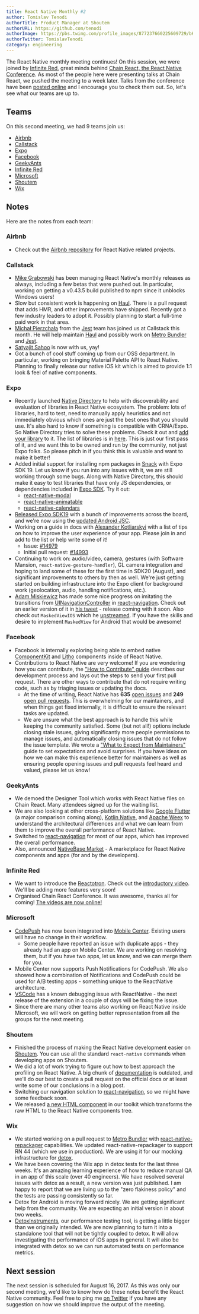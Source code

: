 ```yaml
---
title: React Native Monthly #2
author: Tomislav Tenodi
authorTitle: Product Manager at Shoutem
authorURL: https://github.com/tenodi
authorImage: https://pbs.twimg.com/profile_images/877237660225609729/bKFDwfAq.jpg
authorTwitter: TomislavTenodi
category: engineering
---
```


The React Native monthly meeting continues! On this session, we were joined by
[Infinite Red](https://infinite.red/), great minds behind
[Chain React, the React Native Conference](https://infinite.red/ChainReactConf).
As most of the people here were presenting talks at Chain React, we pushed the
meeting to a week later. Talks from the conference have been
[posted online](https://www.youtube.com/playlist?list=PLFHvL21g9bk3RxJ1Ut5nR_uTZFVOxu522)
and I encourage you to check them out. So, let's see what our teams are up to.

## Teams

On this second meeting, we had 9 teams join us:

* [Airbnb](https://github.com/airbnb)
* [Callstack](https://github.com/callstack-io)
* [Expo](https://github.com/expo)
* [Facebook](https://github.com/facebook)
* [GeekyAnts](https://github.com/GeekyAnts)
* [Infinite Red](https://github.com/infinitered)
* [Microsoft](https://github.com/microsoft)
* [Shoutem](https://github.com/shoutem)
* [Wix](https://github.com/wix)

## Notes

Here are the notes from each team:

### Airbnb

* Check out the [Airbnb repository](https://github.com/airbnb) for React Native
  related projects.

### Callstack

* [Mike Grabowski](https://github.com/grabbou) has been managing React Native's
  monthly releases as always, including a few betas that were pushed out. In
  particular, working on getting a v0.43.5 build published to npm since it
  unblocks Windows users!
* Slow but consistent work is happening on
  [Haul](https://github.com/callstack-io/haul). There is a pull request that
  adds HMR, and other improvements have shipped. Recently got a few industry
  leaders to adopt it. Possibly planning to start a full-time paid work in that
  area.
* [Michał Pierzchała](https://twitter.com/thymikee) from the
  [Jest](https://github.com/facebook/jest) team has joined us at Callstack this
  month. He will help maintain [Haul](https://github.com/callstack-io/haul) and
  possibly work on [Metro Bundler](https://github.com/facebook/metro) and
  [Jest](https://github.com/facebook/jest).
* [Satyajit Sahoo](https://twitter.com/satya164) is now with us, yay!
* Got a bunch of cool stuff coming up from our OSS department. In particular,
  working on bringing Material Palette API to React Native. Planning to finally
  release our native iOS kit which is aimed to provide 1:1 look & feel of native
  components.

### Expo

* Recently launched [Native Directory](https://native.directory) to help with
  discoverability and evaluation of libraries in React Native ecosystem. The
  problem: lots of libraries, hard to test, need to manually apply heuristics
  and not immediately obvious which ones are just the best ones that you should
  use. It's also hard to know if something is compatible with CRNA/Expo. So
  Native Directory tries to solve these problems. Check it out and
  [add your library](https://github.com/react-community/native-directory) to it.
  The list of libraries is in
  [here](https://github.com/react-community/native-directory/blob/master/react-native-libraries.json).
  This is just our first pass of it, and we want this to be owned and run by the
  community, not just Expo folks. So please pitch in if you think this is
  valuable and want to make it better!
* Added initial support for installing npm packages in
  [Snack](https://snack.expo.io/) with Expo SDK 19. Let us know if you run into
  any issues with it, we are still working through some bugs. Along with Native
  Directory, this should make it easy to test libraries that have only JS
  dependencies, or dependencies included in
  [Expo SDK](https://github.com/expo/expo-sdk). Try it out:
  * [react-native-modal](https://snack.expo.io/ByBCD_2r-)
  * [react-native-animatable](https://snack.expo.io/SJfJguhrW)
  * [react-native-calendars](https://snack.expo.io/HkoXUdhr-)
* [Released Expo SDK19](https://blog.expo.io/expo-sdk-v19-0-0-is-now-available-821a62b58d3d)
  with a bunch of improvements across the board, and we're now using the
  [updated Android JSC](https://github.com/SoftwareMansion/jsc-android-buildscripts).
* Working on a guide in docs with
  [Alexander Kotliarskyi](https://github.com/frantic) with a list of tips on how
  to improve the user experience of your app. Please join in and add to the list
  or help write some of it!
  * Issue: [#14979](https://github.com/facebook/react-native/issues/14979)
  * Initial pull request:
    [#14993](https://github.com/facebook/react-native/pull/14993)
* Continuing to work on: audio/video, camera, gestures (with Software Mansion,
  `react-native-gesture-handler`), GL camera integration and hoping to land some
  of these for the first time in SDK20 (August), and significant improvements to
  others by then as well. We're just getting started on building infrastructure
  into the Expo client for background work (geolocation, audio, handling
  notifications, etc.).
* [Adam Miskiewicz](https://twitter.com/skevy) has made some nice progress on
  imitating the transitions from
  [UINavigationController](https://developer.apple.com/documentation/uikit/uinavigationcontroller)
  in [react-navigation](https://github.com/react-community/react-navigation).
  Check out an earlier version of it in
  [his tweet](https://twitter.com/skevy/status/884932473070735361) - release
  coming with it soon. Also check out `MaskedViewIOS` which he
  [upstreamed](https://github.com/facebook/react-native/commit/8ea6cea39a3db6171dd74838a6eea4631cf42bba).
  If you have the skills and desire to implement `MaskedView` for Android that
  would be awesome!

### Facebook

* Facebook is internally exploring being able to embed native
  [ComponentKit](http://componentkit.org/) and [Litho](https://fblitho.com/)
  components inside of React Native.
* Contributions to React Native are very welcome! If you are wondering how you
  can contribute, the
  ["How to Contribute" guide](http://facebook.github.io/react-native/contributing.md)
  describes our development process and lays out the steps to send your first
  pull request. There are other ways to contribute that do not require writing
  code, such as by triaging issues or updating the docs.
  * At the time of writing, React Native has **635**
    [open issues](https://github.com/facebook/react-native/issues) and **249**
    [open pull requests](https://github.com/facebook/react-native/pulls). This
    is overwhelming for our maintainers, and when things get fixed internally,
    it is difficult to ensure the relevant tasks are updated.
  * We are unsure what the best approach is to handle this while keeping the
    community satisfied. Some (but not all!) options include closing stale
    issues, giving significantly more people permissions to manage issues, and
    automatically closing issues that do not follow the issue template. We wrote
    a
    ["What to Expect from Maintainers"](http://facebook.github.io/react-native/maintainers.md)
    guide to set expectations and avoid surprises. If you have ideas on how we
    can make this experience better for maintainers as well as ensuring people
    opening issues and pull requests feel heard and valued, please let us know!

### GeekyAnts

* We demoed the Designer Tool which works with React Native files on Chain
  React. Many attendees signed up for the waiting list.
* We are also looking at other cross-platform solutions like
  [Google Flutter](https://flutter.io/) (a major comparison coming along),
  [Kotlin Native](https://github.com/JetBrains/kotlin-native), and
  [Apache Weex](https://weex.incubator.apache.org/) to understand the
  architectural differences and what we can learn from them to improve the
  overall performance of React Native.
* Switched to
  [react-navigation](https://github.com/react-community/react-navigation) for
  most of our apps, which has improved the overall performance.
* Also, announced [NativeBase Market](https://market.nativebase.io/) - A
  marketplace for React Native components and apps (for and by the developers).

### Infinite Red

* We want to introduce the
  [Reactotron](https://github.com/infinitered/reactotron). Check out the
  [introductory video](https://www.youtube.com/watch?v=tPBRfxswDjA). We'll be
  adding more features very soon!
* Organised Chain React Conference. It was awesome, thanks all for coming!
  [The videos are now online!](https://www.youtube.com/playlist?list=PLFHvL21g9bk3RxJ1Ut5nR_uTZFVOxu522)

### Microsoft

* [CodePush](https://github.com/Microsoft/code-push) has now been integrated
  into [Mobile Center](https://mobile.azure.com/). Existing users will have no
  change in their workflow.
  * Some people have reported an issue with duplicate apps - they already had an
    app on Mobile Center. We are working on resolving them, but if you have two
    apps, let us know, and we can merge them for you.
* Mobile Center now supports Push Notifications for CodePush. We also showed how
  a combination of Notifications and CodePush could be used for A/B testing
  apps - something unique to the ReactNative architecture.
* [VSCode](https://github.com/Microsoft/vscode) has a known debugging issue with
  ReactNative - the next release of the extension in a couple of days will be
  fixing the issue.
* Since there are many other teams also working on React Native inside
  Microsoft, we will work on getting better representation from all the groups
  for the next meeting.

### Shoutem

* Finished the process of making the React Native development easier on
  [Shoutem](https://shoutem.github.io/). You can use all the standard
  `react-native` commands when developing apps on Shoutem.
* We did a lot of work trying to figure out how to best approach the profiling
  on React Native. A big chunk of
  [documentation](https://facebook.github.io/react-native/performance.md) is
  outdated, and we'll do our best to create a pull request on the official docs
  or at least write some of our conclusions in a blog post.
* Switching our navigation solution to
  [react-navigation](https://github.com/react-community/react-navigation), so we
  might have some feedback soon.
* We released
  [a new HTML component](https://github.com/shoutem/ui/tree/develop/html) in our
  toolkit which transforms the raw HTML to the React Native components tree.

### Wix

* We started working on a pull request to
  [Metro Bundler](https://github.com/facebook/metro) with
  [react-native-repackager](https://github.com/wix/react-native-repackager)
  capabilities. We updated react-native-repackager to support RN 44 (which we
  use in production). We are using it for our mocking infrastructure for
  [detox](https://github.com/wix/detox).
* We have been covering the Wix app in detox tests for the last three weeks.
  It's an amazing learning experience of how to reduce manual QA in an app of
  this scale (over 40 engineers). We have resolved several issues with detox as
  a result, a new version was just published. I am happy to report that we are
  living up to the "zero flakiness policy" and the tests are passing
  consistently so far.
* Detox for Android is moving forward nicely. We are getting significant help
  from the community. We are expecting an initial version in about two weeks.
* [DetoxInstruments](https://github.com/wix/detoxinstruments), our performance
  testing tool, is getting a little bigger than we originally intended. We are
  now planning to turn it into a standalone tool that will not be tightly
  coupled to detox. It will allow investigating the performance of iOS apps in
  general. It will also be integrated with detox so we can run automated tests
  on performance metrics.

## Next session

The next session is scheduled for August 16, 2017. As this was only our second
meeting, we'd like to know how do these notes benefit the React Native
community. Feel free to ping me [on Twitter](https://twitter.com/TomislavTenodi)
if you have any suggestion on how we should improve the output of the meeting.
